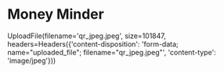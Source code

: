 # Money Minder
UploadFile(filename='qr_jpeg.jpeg', size=101847, headers=Headers({'content-disposition': 'form-data; name="uploaded_file"; filename="qr_jpeg.jpeg"', 'content-type': 'image/jpeg'}))
